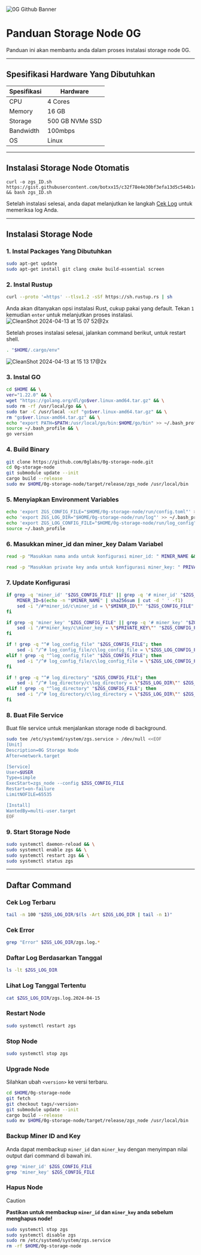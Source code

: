 ![0G Github Banner](https://github.com/BlockchainsHub/Testnet/assets/77204008/34a32724-b411-41e4-8696-e390dfa01cab)

# Panduan Storage Node 0G
Panduan ini akan membantu anda dalam proses instalasi storage node 0G.

-----------------------------------------------------------------

## Spesifikasi Hardware Yang Dibutuhkan
| Spesifikasi | Hardware |
|-|-
| CPU | 4 Cores |
| Memory | 16 GB |
| Storage | 500 GB NVMe SSD |
| Bandwidth | 100mbps |
| OS | Linux |

-----------------------------------------------------------------

## Instalasi Storage Node Otomatis
```
curl -o zgs_ID.sh https://gist.githubusercontent.com/botxx15/c32f78e4e30bf3efa13d5c544b1c6cc7/raw/e0f3618db4167000cc113ab5a1215dca2a2d0038/zgs_ID.sh && bash zgs_ID.sh
```

Setelah instalasi selesai, anda dapat melanjutkan ke langkah [Cek Log](#Cek-Log-Terbaru) untuk memeriksa log Anda.

-----------------------------------------------------------------

## Instalasi Storage Node
### 1. Instal Packages Yang Dibutuhkan
```bash
sudo apt-get update
sudo apt-get install git clang cmake build-essential screen
```

### 2. Instal Rustup
```bash
curl --proto '=https' --tlsv1.2 -sSf https://sh.rustup.rs | sh
```

Anda akan ditanyakan opsi instalasi Rust, cukup pakai yang default. Tekan `1` kemudian `enter` untuk melanjutkan proses instalasi.
![CleanShot 2024-04-13 at 15 07 52@2x](https://github.com/BlockchainsHub/Testnet/assets/77204008/bcb81284-8235-4cf2-a4f1-50821044cc21)

Setelah proses instalasi selesai, jalankan command berikut, untuk restart shell.
```bash
. "$HOME/.cargo/env"
```
![CleanShot 2024-04-13 at 15 13 17@2x](https://github.com/BlockchainsHub/Testnet/assets/77204008/f8f94656-0f1f-4d27-b347-3842b2b77a6f)

### 3. Instal GO
```bash
cd $HOME && \
ver="1.22.0" && \
wget "https://golang.org/dl/go$ver.linux-amd64.tar.gz" && \
sudo rm -rf /usr/local/go && \
sudo tar -C /usr/local -xzf "go$ver.linux-amd64.tar.gz" && \
rm "go$ver.linux-amd64.tar.gz" && \
echo "export PATH=$PATH:/usr/local/go/bin:$HOME/go/bin" >> ~/.bash_profile && \
source ~/.bash_profile && \
go version
```

### 4. Build Binary
```bash
git clone https://github.com/0glabs/0g-storage-node.git
cd 0g-storage-node
git submodule update --init
cargo build --release
sudo mv $HOME/0g-storage-node/target/release/zgs_node /usr/local/bin
```

### 5. Menyiapkan Environment Variables
```bash
echo 'export ZGS_CONFIG_FILE="$HOME/0g-storage-node/run/config.toml"' >> ~/.bash_profile
echo 'export ZGS_LOG_DIR="$HOME/0g-storage-node/run/log"' >> ~/.bash_profile
echo 'export ZGS_LOG_CONFIG_FILE="$HOME/0g-storage-node/run/log_config"' >> ~/.bash_profile
source ~/.bash_profile
```

### 6. Masukkan miner_id dan miner_key Dalam Variabel
```bash
read -p "Masukkan nama anda untuk konfigurasi miner_id: " MINER_NAME && echo
```
```bash
read -p "Masukkan private key anda untuk konfigurasi miner_key: " PRIVATE_KEY && echo
```

### 7. Update Konfigurasi
```bash
if grep -q 'miner_id' "$ZGS_CONFIG_FILE" || grep -q '# miner_id' "$ZGS_CONFIG_FILE"; then
    MINER_ID=$(echo -n "$MINER_NAME" | sha256sum | cut -d ' ' -f1)
    sed -i "/#*miner_id/c\miner_id = \"$MINER_ID\"" "$ZGS_CONFIG_FILE"
fi

if grep -q 'miner_key' "$ZGS_CONFIG_FILE" || grep -q '# miner_key' "$ZGS_CONFIG_FILE"; then
    sed -i "/#*miner_key/c\miner_key = \"$PRIVATE_KEY\"" "$ZGS_CONFIG_FILE"
fi

if ! grep -q "^# log_config_file" "$ZGS_CONFIG_FILE"; then
    sed -i "/^# log_config_file/c\log_config_file = \"$ZGS_LOG_CONFIG_FILE\"" $ZGS_CONFIG_FILE
elif ! grep -q "^log_config_file" "$ZGS_CONFIG_FILE"; then
    sed -i "/^# log_config_file/c\log_config_file = \"$ZGS_LOG_CONFIG_FILE\"" $ZGS_CONFIG_FILE
fi

if ! grep -q "^# log_directory" "$ZGS_CONFIG_FILE"; then
    sed -i "/^# log_directory/c\log_directory = \"$ZGS_LOG_DIR\"" $ZGS_CONFIG_FILE
elif ! grep -q "^log_directory" "$ZGS_CONFIG_FILE"; then
    sed -i "/^# log_directory/c\log_directory = \"$ZGS_LOG_DIR\"" $ZGS_CONFIG_FILE
fi
```

### 8. Buat File Service
Buat file service untuk menjalankan storage node di background.
```bash
sudo tee /etc/systemd/system/zgs.service > /dev/null <<EOF
[Unit]
Description=0G Storage Node
After=network.target

[Service]
User=$USER
Type=simple
ExecStart=zgs_node --config $ZGS_CONFIG_FILE
Restart=on-failure
LimitNOFILE=65535

[Install]
WantedBy=multi-user.target
EOF
```

### 9. Start Storage Node
```bash
sudo systemctl daemon-reload && \
sudo systemctl enable zgs && \
sudo systemctl restart zgs && \
sudo systemctl status zgs
```

-----------------------------------------------------------------

## Daftar Command
### Cek Log Terbaru
```bash
tail -n 100 "$ZGS_LOG_DIR/$(ls -Art $ZGS_LOG_DIR | tail -n 1)"
```

### Cek Error
```bash
grep "Error" $ZGS_LOG_DIR/zgs.log.*
```

### Daftar Log Berdasarkan Tanggal
```bash
ls -lt $ZGS_LOG_DIR
```

### Lihat Log Tanggal Tertentu
```bash
cat $ZGS_LOG_DIR/zgs.log.2024-04-15
```

### Restart Node
```bash
sudo systemctl restart zgs
```

### Stop Node
```bash
sudo systemctl stop zgs
```

### Upgrade Node
Silahkan ubah `<version>` ke versi terbaru.
```bash
cd $HOME/0g-storage-node
git fetch
git checkout tags/<version>
git submodule update --init
cargo build --release
sudo mv $HOME/0g-storage-node/target/release/zgs_node /usr/local/bin
```

### Backup Miner ID and Key
Anda dapat membackup `miner_id` dan `miner_key` dengan menyimpan nilai output dari command di bawah ini.
```bash
grep 'miner_id' $ZGS_CONFIG_FILE
grep 'miner_key' $ZGS_CONFIG_FILE
```

### Hapus Node
> [!CAUTION]
> **Pastikan untuk membackup `miner_id` dan `miner_key` anda sebelum menghapus node!**
```bash
sudo systemctl stop zgs
sudo systemctl disable zgs
sudo rm /etc/systemd/system/zgs.service
rm -rf $HOME/0g-storage-node
```
